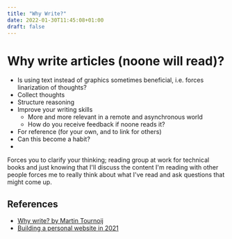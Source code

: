```yaml
---
title: "Why Write?"
date: 2022-01-30T11:45:08+01:00
draft: false
---
```


# Why write articles (noone will read)?

- Is using text instead of graphics sometimes beneficial, i.e. forces linarization of thoughts?
- Collect thoughts
- Structure reasoning
- Improve your writing skills
    - More and more relevant in a remote and asynchronous world
    - How do you receive feedback if noone reads it?
- For reference (for your own, and to link for others)
- Can this become a habit?
- 

Forces you to clarify your thinking; reading group at work for technical books and just knowing that I'll discuss the content I'm reading with other people forces me to really think about what I've read and ask questions that might come up.


## References

- [Why write? by Martin Tournoij](https://www.arp242.net/why-write.html)
- [Building a personal website in 2021](https://news.ycombinator.com/item?id=27173728) 
